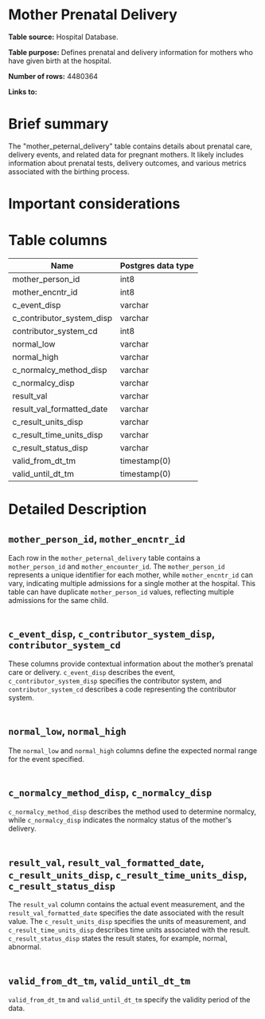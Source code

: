 <h1><b>Mother Prenatal Delivery</b></h1>

**Table source:** Hospital Database.

**Table purpose:** Defines prenatal and delivery information for mothers who have given birth at the hospital.

**Number of rows:** 4480364

**Links to:**

<!-- * PATIENTS on `SUBJECT_ID` -->

# Brief summary

The "mother_peternal_delivery" table contains details about prenatal care, delivery events, and related data for pregnant mothers. It likely includes information about prenatal tests, delivery outcomes, and various metrics associated with the birthing process.

# Important considerations
<!-- 
* The data is sourced from the admission, discharge and transfer database from the hospital (often referred to as 'ADT' data).
* Organ donor accounts are sometimes created for patients who died in the hospital. These are distinct hospital admissions with very short, sometimes negative lengths of stay. Furthermore, their `DEATHTIME` is frequently the same as the earlier patient admission's `DEATHTIME`.
* All text data, except for that in the `INSURANCE` column, is stored in upper case. -->




# Table columns

Name | Postgres data type
---- | ----
mother\_person\_id | int8
mother\_encntr\_id | int8
c\_event\_disp | varchar
c\_contributor\_system\_disp | varchar
contributor\_system\_cd | int8
normal\_low | varchar
normal\_high | varchar
c\_normalcy\_method\_disp | varchar
c\_normalcy\_disp | varchar
result\_val | varchar
result\_val\_formatted\_date | varchar
c\_result\_units\_disp | varchar
c\_result\_time\_units\_disp | varchar
c\_result\_status\_disp | varchar
valid\_from\_dt\_tm | timestamp(0)
valid\_until\_dt\_tm | timestamp(0)

# Detailed Description

## `mother_person_id`, `mother_encntr_id`
Each row in the `mother_peternal_delivery` table contains a `mother_person_id` and `mother_encounter_id`. The `mother_person_id` represents a unique identifier for each mother, while `mother_encntr_id` can vary, indicating multiple admissions for a single mother at the hospital. This table can have duplicate `mother_person_id` values, reflecting multiple admissions for the same child.
<br></br>

## `c_event_disp`, `c_contributor_system_disp`, `contributor_system_cd`
These columns provide contextual information about the mother’s prenatal care or delivery. `c_event_disp` describes the event, `c_contributor_system_disp` specifies the contributor system, and `contributor_system_cd` describes a code representing the contributor system.
<br></br>

## `normal_low`, `normal_high`
The `normal_low` and `normal_high` columns define the expected normal range for the event specified.
<br></br>

## `c_normalcy_method_disp`, `c_normalcy_disp`
`c_normalcy_method_disp` describes the method used to determine normalcy, while `c_normalcy_disp` indicates the normalcy status of the mother's delivery.
<br></br>

## `result_val`, `result_val_formatted_date`, `c_result_units_disp`, `c_result_time_units_disp`, `c_result_status_disp`
The `result_val` column contains the actual event measurement, and the `result_val_formatted_date` specifies the date associated with the result value. The `c_result_units_disp` specifies the units of measurement, and `c_result_time_units_disp` describes time units associated with the result. `c_result_status_disp` states the result states, for example, normal, abnormal.
<br></br>

## `valid_from_dt_tm`, `valid_until_dt_tm`
`valid_from_dt_tm` and `valid_until_dt_tm` specify the validity period of the data.

